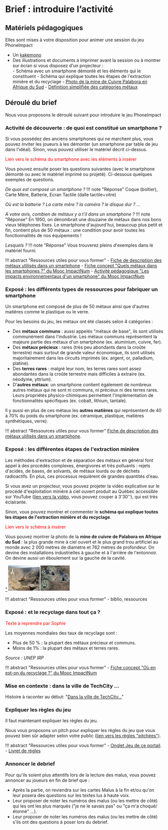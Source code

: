 # Brief : introduire l’activité


## Matériels pédagogiques

Elles sont mises à votre disposition pour animer une session du jeu PhoneImpact

- Un [kakemono](./Kakemonos/kakemonoBrief_PhoneImpact.pdf)
- Des illustrations et documents à imprimer avant la session ou à montrer sur écran si vous disposez d'un projecteur :  
      - Schéma avec un smartphone démonté et les éléments qui le constituent
      - Schéma qui explique toutes les étapes de l'extraction minière et du recyclage
      - [Photo de la mine de Cuivre Palabora en Afrique du Sud](./Illustrations/MineCuivrePalabora.pdf)
      - [Définition simplifiée des catégories métaux](./Definition_simple_categories_metaux)

## Déroulé du brief
Nous vous proposons le déroulé suivant pour introduire le jeu PhoneImpact

### Activité de découverte : de quoi est constitué un smartphone ?
Si vous possédez des anciens smartphones qui ne marchent plus, vous pouvez inviter les joueurs à les démonter (un smartphone par table de jeu dans l'idéal). Sinon, vous pouvez utiliser le matériel décrit ci-dessus.

<span style="color:RED;">Lien vers le schéma du smartphone avec les éléments à insérer</span>
 
Vous pouvez ensuite poser les questions suivantes (avec le smartphone démonté ou avec le matériel imprimé ou projeté). Ci-dessous quelques exemples de questions.

*De quoi est composé un smartphone ?*
!!! note "Réponse"
    Coque (boîtier), Carte Mère, Batterie, Ecran Tactile (dalle tactile+vitre)

*Où est la batterie ? La carte mère ? la caméra ? le disque dur ? ...*

*A votre avis, combien de métaux y a t'il dans un smartphone ?*
!!! note "Réponse"
    En 1950, on dénombrait une douzaine de métaux dans nos bons vieux téléphones fixes. Le smartphone d'aujourd'hui, beaucoup plus petit et fin, contient plus de 50 métaux : une condition pour avoir toutes les fonctionnalités de nos équipements !

*Lesquels ?*
!!! note "Réponse"
    Vous trouverez pleins d'exemples dans le matériel fourni.

!!! abstract "Ressources utiles pour vous former"
    - [Fiche de description des métaux utilisés dans un smartphone](../Formation/Fiche_metaux.md)
    - [Fiche concept "Quels métaux dans les smartphones ?" du Mooc ImpactNum](https://learninglab.gitlabpages.inria.fr/mooc-impacts-num/mooc-impacts-num-ressources/Partie2/FichesConcept/FC2.3.1-QuelsMinerauxPourUnSmartphone-MoocImpactNum.html)
    - [Activité pédagogique "Les impacts environnementaux d'un smartphone" du Mooc ImpactNum](https://learninglab.gitlabpages.inria.fr/mooc-impacts-num/mooc-impacts-num-ressources/Partie2/Activites/Capsule_Partie2_2_Comprendre/story.html)


### Exposé : les différents types de ressources pour fabriquer un smartphone

Un smartphone est composé de plus de 50 métaux ainsi que d'autres matières comme le plastique ou le verre.

Pour les besoins du jeu, les métaux ont été classés selon 4 catégories :  

- Des **métaux communs** : aussi appelés "métaux de base", ils sont utilisés communément dans l'industrie. Les métaux communs représentent la majeure partie des métaux d'un smartphone (ex. aluminium, cuivre, fer).
- Des **métaux précieux** : rares (très peu abondants dans la croûte terrestre) mais surtout de grande valeur économique, ils sont utilisés majoritairement dans les circuits imprimés (ex. argent, or, palladium, platine).
- Des **terres rares** : malgré leur nom, les terres rares sont assez abondantes dans la croûte terrestre mais difficiles à extraire (ex. néodyme, yttrium).
- D'**autres métaux**: un smartphone contient également de nombreux autres métaux qui ne sont ni communs, ni précieux ni des terres rares. Leurs propriétés physico-chimiques permettent l'implémentation de fonctionnalités spécifiques (ex. cobalt, lithium, tantale).

Il y aussi en plus de ces métaux les **autres matières** qui représentent de 40 à 70% du poids du smartphone (ex. céramique, plastique, matières synthétiques, verre).

!!! abstract "Ressources utiles pour vous former"
    [Fiche de description des métaux utilisés dans un smartphone](../Formation/Fiche_metaux.md).

### Exposé : les différentes étapes de l'extraction minière
Les méthodes d'extraction et de séparation des métaux en général font appel à des procédés complexes, énergivores et très polluants : rejets d'acides, de bases, de solvants, de métaux lourds ou de déchets radioactifs. En plus, ces processus requièrent de grandes quantités d'eau.

Si vous avez un projecteur, vous pouvez projeter la vidéo explicative sur le procédé d'exploitation minière à ciel ouvert produit au Québec accessible sur YouTube ([lien vers la vidéo](https://www.youtube.com/watch?v=GxLTtltXWtA), vous pouvez couper à 3'30''), qui est très éclairante.

Sinon, vous pouvez montrer et commenter le **schéma qui explique toutes les étapes de l'extraction minière et du recyclage**.

<span style="color:RED;">Lien vers le schéma à insérer</span>

Vous pouvez montrer la photo de la **mine de cuivre de Palabora en Afrique du Sud** : la plus grande mine à ciel ouvert et le plus grand trou artificiel au monde avec 2 000 mètres de diamètre et 762 mètres de profondeur. On devine des installations industrielles à gauche et à l'arrière de l'entonnoir. On devine aussi un éboulement sur la gauche de la cavité.

<a href="./Illustrations/MineCuivrePalabora.jpg"> "<img src="./Illustrations/MineCuivrePalabora.jpg" width="200"/></a>

!!! abstract "Ressources utiles pour vous former"
    - biblio, ressources 

### Exposé : et le recyclage dans tout ça ?
<span style="color:RED;">Texte à reprendre par Sophie</span>

Les moyennes mondiales des taux de recyclage sont :

- Plus de 50 % : la plupart des métaux précieux et communs.
- Moins de 1% : la plupart des métaux et terres rares.

*Source : UNEP IRP*

!!! abstract "Ressources utiles pour vous former"
    - [Fiche concept "Où en est-on du recyclage ?" du Mooc ImpactNum](https://learninglab.gitlabpages.inria.fr/mooc-impacts-num/mooc-impacts-num-ressources/Partie2/FichesConcept/FC2.3.3-Recyclage-MoocImpactNum.html)

### Mise en contexte : dans la ville de TechCity ...
Histoire à raconter au début: "[Dans la ville de TechCity...](../Jeu/Histoire.md)"

### Expliquer les règles du jeu
Il faut maintenant expliquer les règles du jeu. 

Nous vous proposons un pitch pour expliquer les règles du jeu que vous pouvez bien sûr adapter selon votre public ([lien vers les règles "pitchées"](./ReglesDuJeu.pdf)).

!!! abstract "Ressources utiles pour vous former"
    - [Onglet Jeu de ce portail](../Jeu/Presentation.html).
    - [Livret de règles](../PrintAndPlay/docCommuns/LivretDeRegles.pdf)

### Annoncer le debrief
Pour qu'ils soient plus attentifs lors de la lecture des malus, vous pouvez annoncer au joueurs en fin de brief que :  

- Après la partie, on reviendra sur les cartes Malus à la fin et/ou qu'on leur posera des questions sur les textes lus à haute voix.
- Leur proposer de noter les numéros des malus (ou les mettre de côté) qui les ont les plus marqués ("je ne le savais pas" ou "ça m'a choqué/étonné" ...).
- Leur proposer de noter les numéros des malus (ou les mettre de côté) s'ils ont des questions à poser lors du debrief.
